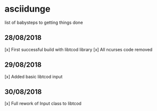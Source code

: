 # asciidunge
list of babysteps to getting things done

## 28/08/2018
[x] First successful build with libtcod library
[x] All ncurses code removed

## 29/08/2018
[x] Added basic libtcod input

## 30/08/2018
[x] Full rework of Input class to libtcod